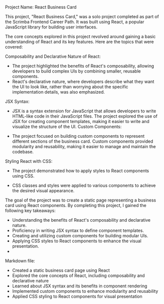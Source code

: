 Project Name: React Business Card

This project, "React Business Card," was a solo project completed as part of the Scrimba Frontend Career Path. It was built using React, a popular JavaScript library for building user interfaces.

The core concepts explored in this project revolved around gaining a basic understanding of React and its key features. Here are the topics that were covered:

Composability and Declarative Nature of React:

- The project highlighted the benefits of React's composability, allowing developers to build complex UIs by combining smaller, reusable components.
- React's declarative nature, where developers describe what they want the UI to look like, rather than worrying about the specific implementation details, was also emphasized.

JSX Syntax:

- JSX is a syntax extension for JavaScript that allows developers to write HTML-like code in their JavaScript files.
The project explored the use of JSX for creating component templates, making it easier to write and visualize the structure of the UI.
Custom Components:

- The project focused on building custom components to represent different sections of the business card.
Custom components provided modularity and reusability, making it easier to manage and maintain the codebase.

Styling React with CSS:

- The project demonstrated how to apply styles to React components using CSS.

- CSS classes and styles were applied to various components to achieve the desired visual appearance.

The goal of the project was to create a static page representing a business card using React components. By completing this project, I gained the following key takeaways:

- Understanding the benefits of React's composability and declarative nature.
- Proficiency in writing JSX syntax to define component templates.
- Creating and utilizing custom components for building modular UIs.
- Applying CSS styles to React components to enhance the visual presentation.
- 
Markdown file:

- Created a static business card page using React
- Explored the core concepts of React, including composability and declarative nature
- Learned about JSX syntax and its benefits in component rendering
- Implemented custom components to enhance modularity and reusability
- Applied CSS styling to React components for visual presentation
